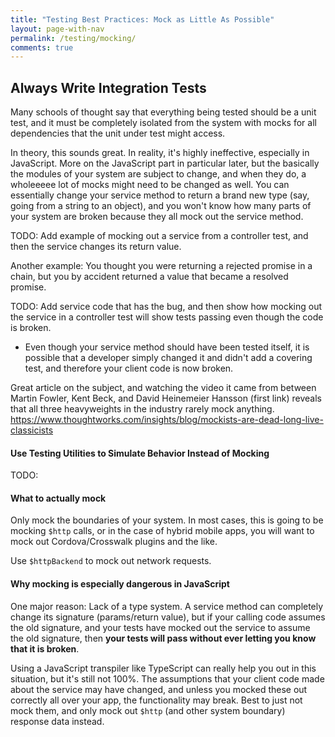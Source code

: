 ```yaml
---
title: "Testing Best Practices: Mock as Little As Possible"
layout: page-with-nav
permalink: /testing/mocking/
comments: true
---
```



## Always Write Integration Tests

Many schools of thought say that everything being tested should be a unit test,
and it must be completely isolated from the system with mocks for all 
dependencies that the unit under test might access.

In theory, this sounds great. In reality, it's highly ineffective, especially in
JavaScript. More on the JavaScript part in particular later, but the basically
the modules of your system are subject to change, and when they do, a wholeeeee 
lot of mocks might need to be changed as well. You can essentially change your
service method to return a brand new type (say, going from a string to an 
object), and you won't know how many parts of your system are broken because 
they all mock out the service method. 
 
TODO: Add example of mocking out a service from a controller test, and then the
service changes its return value.


Another example: You thought you were returning a rejected promise in a chain, 
but you by accident returned a value that became a resolved promise. 

TODO: Add service code that has the bug, and then show how mocking out the 
service in a controller test will show tests passing even though the code is 
broken. 
  - Even though your service method should have been tested itself, it is 
    possible that a developer simply changed it and didn't add a covering test,
    and therefore your client code is now broken.
    
Great article on the subject, and watching the video it came from between
Martin Fowler, Kent Beck, and David Heinemeier Hansson (first link) reveals that 
all three heavyweights in the industry rarely mock anything. 
<https://www.thoughtworks.com/insights/blog/mockists-are-dead-long-live-classicists>



#### Use Testing Utilities to Simulate Behavior Instead of Mocking

TODO:



#### What to actually mock

Only mock the boundaries of your system. In most cases, this is going to be 
mocking `$http` calls, or in the case of hybrid mobile apps, you will want to
mock out Cordova/Crosswalk plugins and the like.

Use `$httpBackend` to mock out network requests.




#### Why mocking is especially dangerous in JavaScript

One major reason: Lack of a type system. A service method can completely change 
its signature (params/return value), but if your calling code assumes the old 
signature, and your tests have mocked out the service to assume the old 
signature, then **your tests will pass without ever letting you know that it is 
broken**.

Using a JavaScript transpiler like TypeScript can really help you out in this 
situation, but it's still not 100%. The assumptions that your client code made
about the service may have changed, and unless you mocked these out correctly
all over your app, the functionality may break. Best to just not mock them, and
only mock out `$http` (and other system boundary) response data instead.
